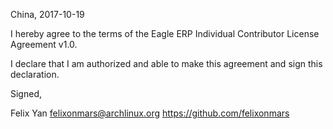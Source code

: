 China, 2017-10-19

I hereby agree to the terms of the Eagle ERP Individual Contributor License
Agreement v1.0.

I declare that I am authorized and able to make this agreement and sign this
declaration.

Signed,

Felix Yan felixonmars@archlinux.org https://github.com/felixonmars
